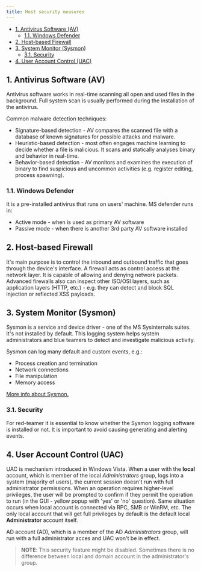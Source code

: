 ```yaml
---
title: Host security measures
---
```


- [1. Antivirus Software (AV)](#1-antivirus-software-av)
  - [1.1. Windows Defender](#11-windows-defender)
- [2. Host-based Firewall](#2-host-based-firewall)
- [3. System Monitor (Sysmon)](#3-system-monitor-sysmon)
  - [3.1. Security](#31-security)
- [4. User Account Control (UAC)](#4-user-account-control-uac)

## 1. Antivirus Software (AV)
Antivirus software works in real-time scanning all open and used files in the background. Full system scan is usually performed during the installation of the antivirus.

Common malware detection techniques:

- Signature-based detection - AV compares the scanned file with a database of known signatures for possible attacks and malware.
- Heuristic-based detection - most often engages machine learning to decide whether a file is malicious. It scans and statically analyses binary and behavior in real-time.
- Behavior-based detection - AV monitors and examines the execution of binary to find suspicious and uncommon activities (e.g. register editing, process spawning).

### 1.1. Windows Defender
It is a pre-installed antivirus that runs on users' machine. MS defender runs in:

- Active mode - when is used as primary AV software
- Passive mode - when there is another 3rd party AV software installed

## 2. Host-based Firewall
It's main purpose is to control the inbound and outbound traffic that goes through the device's interface. A firewall acts as control access at the network layer. It is capable of allowing and denying network packets. Advanced firewalls also can inspect other ISO/OSI layers, such as application layers (HTTP, etc.) - e.g. they can detect and block SQL injection or reflected XSS payloads.

## 3. System Monitor (Sysmon)
Sysmon is a service and device driver - one of the MS Sysinternals suites. It's not installed by default. This logging system helps system administrators and blue teamers to detect and investigate malicious activity.

Sysmon can log many default and custom events, e.g.:

- Process creation and termination
- Network connections
- File manipulation
- Memory access

[More info about Sysmon.](https://learn.microsoft.com/en-us/sysinternals/downloads/sysmon)

### 3.1. Security

For red-teamer it is essential to know whether the Sysmon logging software is installed or not. It is important to avoid causing generating and alerting events.

## 4. User Account Control (UAC)
UAC is mechanism introduced in Windows Vista. When a user with the **local** account, which is member of the local _Administrators_ group, logs into a system (majority of users), the current session doesn't run with full administrator permissions. When an operation requires higher-level privileges, the user will be prompted to confirm if they permit the operation to run (in the GUI - yellow popup with 'yes' or 'no' question). Same situation occurs when local account is connected via RPC, SMB or WinRM, etc. The only local account that will get full privileges by default is the default local **Administrator** account itself.

AD account (AD), which is a member of the AD _Administrators_ group, will run with a full administrator acces and UAC won't be in effect.

> **NOTE**: This security feature might be disabled. Sometimes there is no difference between local and domain account in the administrator's group.
